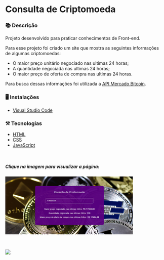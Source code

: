 # Consulta de Criptomoeda

### 📚  Descrição


Projeto desenvolvido para praticar conhecimentos de Front-end.

Para esse projeto foi criado um site que mostra as seguintes informações de algumas criptomoedas:

- O maior preço unitário negociado nas ultimas 24 horas;
- A quantidade negociada nas ultimas 24 horas;
- O maior preço de oferta de compra nas ultimas 24 horas.

Para busca dessas informações foi utilizada a [API Mercado Bitcoin](https://www.mercadobitcoin.com.br/api-doc/).

### 🖥️  Instalações

- [Visual Studio Code](https://code.visualstudio.com/download)

### ⚒️  Tecnologias 

- [HTML](https://developer.mozilla.org/en-US/docs/Web/HTML)
- [CSS](https://developer.mozilla.org/en-US/docs/Web/CSS)
- [JavaScript](https://developer.mozilla.org/en-US/docs/Web/JavaScript)

&nbsp;

##### Clique na imagem para visualizar a página:


[<img src="site.png" alt="site" width="80%"/>](https://consulta-criptomoeda.claudinha.repl.co/)

&nbsp;


<a href="https://www.linkedin.com/in/claudia-nogueira-dos-anjos-b71726215/" target="_blank">
        <img src="https://img.shields.io/badge/claudiaanjos-%230077B5.svg?&style=for-the-badge&logo=linkedin&logoColor=white&link=mailto:https://www.linkedin.com/in/claudia-nogueira-dos-anjos-093407180/">
</a>




